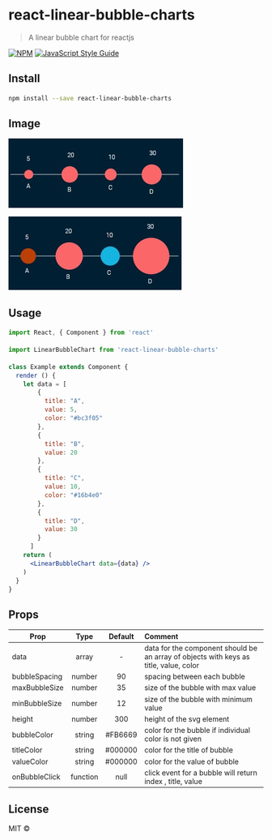 # react-linear-bubble-charts

> A linear bubble chart for reactjs

[![NPM](https://img.shields.io/npm/v/react-linear-bubble-charts.svg)](https://www.npmjs.com/package/react-linear-bubble-charts) [![JavaScript Style Guide](https://img.shields.io/badge/code_style-standard-brightgreen.svg)](https://standardjs.com)

## Install

```bash
npm install --save react-linear-bubble-charts
```

## Image
![alt text](https://raw.githubusercontent.com/avinvvij/react-linear-bubble-charts/master/linear%20bubble%20example.jpg)

![alt text](https://raw.githubusercontent.com/avinvvij/react-linear-bubble-charts/master/linear%20bubble%20color%20example.jpg)
## Usage

```jsx
import React, { Component } from 'react'

import LinearBubbleChart from 'react-linear-bubble-charts'

class Example extends Component {
  render () {
    let data = [
        {
          title: "A",
          value: 5,
          color: "#bc3f05"
        },
        {
          title: "B",
          value: 20
        },
        {
          title: "C",
          value: 10,
          color: "#16b4e0"
        },
        {
          title: "D",
          value: 30
        }
      ]
    return (
      <LinearBubbleChart data={data} />
    )
  }
}
```

## Props

| Prop          | Type          | Default| Comment|
| ------------- |:-------------:| :-----:| :-----|
| data      | array | - | data for the component should be an array of objects with keys as title, value, color|
| bubbleSpacing      | number      |90| spacing between each bubble|
| maxBubbleSize | number      |35| size of the bubble with max value|
| minBubbleSize | number      |12|  size of the bubble with minimum value|
| height | number      |300|  height of the svg element|
| bubbleColor | string      |#FB6669| color for the bubble if individual color is not given|
| titleColor | string      |#000000| color for the title of bubble |
| valueColor | string      |#000000| color for the value of bubble|
| onBubbleClick | function      |null| click event for a bubble will return index , title, value |

## License

MIT © [](https://github.com/)
